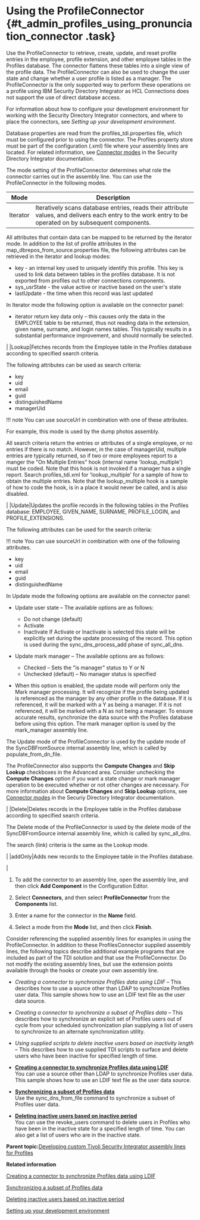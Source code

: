 # Using the ProfileConnector {#t_admin_profiles_using_pronunciation_connector .task}

Use the ProfileConnector to retrieve, create, update, and reset profile entries in the employee, profile extension, and other employee tables in the Profiles database. The connector flattens these tables into a single view of the profile data. The ProfileConnector can also be used to change the user state and change whether a user profile is listed as a manager. The ProfileConnector is the only supported way to perform these operations on a profile using IBM Security Directory Integrator as HCL Connections does not support the use of direct database access.

For information about how to configure your development environment for working with the Security Directory Integrator connectors, and where to place the connectors, see *Setting up your development environment*.

Database properties are read from the profiles\_tdi.properties file, which must be configured prior to using the connector. The Profiles property store must be part of the configuration \(.xml\) file where your assembly lines are located. For related information, see [Connector modes](https://www.ibm.com/docs/en/sdi/7.2.0?topic=SSCQGF_7.2.0/com.ibm.IBMDI.doc_7.2/referenceguide121.htm#wq313) in the Security Directory Integrator documentation.

The mode setting of the ProfileConnector determines what role the connector carries out in the assembly line. You can use the ProfileConnector in the following modes.

|Mode|Description|
|----|-----------|
|Iterator|Iteratively scans database entries, reads their attribute values, and delivers each entry to the work entry to be operated on by subsequent components.

 All attributes that contain data can be mapped to be returned by the iterator mode. In addition to the list of profile attributes in the map\_dbrepos\_from\_source.properties file, the following attributes can be retrieved in the iterator and lookup modes:

-   key - an internal key used to uniquely identify this profile. This key is used to link data between tables in the profiles database. It is not exported from profiles out to other connections components.
-   sys\_usrState - the value active or inactive based on the user's state
-   lastUpdate - the time when this record was last updated

 In Iterator mode the following option is available on the connector panel:

-   iterator return key data only – this causes only the data in the EMPLOYEE table to be returned, thus not reading data in the extension, given name, surname, and login names tables. This typically results in a substantial performance improvement, and should normally be selected.

|
|Lookup|Fetches records from the Employee table in the Profiles database according to specified search criteria.

 The following attributes can be used as search criteria:

-   key
-   uid
-   email
-   guid
-   distinguishedName
-   managerUid

!!! note
    You can use sourceUrl in combination with one of these attributes.

 For example, this mode is used by the dump photos assembly.

 All search criteria return the entries or attributes of a single employee, or no entries if there is no match. However, in the case of managerUid, multiple entries are typically returned, so if two or more employees report to a manger the "On Multiple Entries" hook \(internal name 'lookup\_multiple'\) must be coded. Note that this hook is not invoked if a manager has a single report. Search profiles\_tdi.xml for 'lookup\_multiple' for a sample of how to obtain the multiple entries. Note that the lookup\_multiple hook is a sample of how to code the hook, is in a place it would never be called, and is also disabled.

|
|Update|Updates the profile records in the following tables in the Profiles database: EMPLOYEE, GIVEN\_NAME, SURNAME, PROFILE\_LOGIN, and PROFILE\_EXTENSIONS.

 The following attributes can be used for the search criteria:

!!! note
    You can use sourceUrl in combination with one of the following attributes.

-   key
-   uid
-   email
-   guid
-   distinguishedName

 In Update mode the following options are available on the connector panel:

-   Update user state – The available options are as follows:

    -   Do not change \(default\)
    -   Activate
    -   Inactivate
If Activate or Inactivate is selected this state will be explicitly set during the update processing of the record. This option is used during the sync\_dns\_process\_add phase of sync\_all\_dns.

-   Update mark manager – The available options are as follows:
    -   Checked – Sets the "is manager" status to Y or N
    -   Unchecked \(default\) – No manager status is specified
-   When this option is enabled, the update mode will perform only the Mark manager processing. It will recognize if the profile being updated is referenced as the manager by any other profile in the database. If it is referenced, it will be marked with a Y as being a manager. If it is not referenced, it will be marked with a N as not being a manager. To ensure accurate results, synchronize the data source with the Profiles database before using this option. The mark manager option is used by the mark\_manager assembly line.

 The Update mode of the ProfileConnector is used by the update mode of the SyncDBFromSource internal assembly line, which is called by populate\_from\_dn\_file.

 The ProfileConnector also supports the **Compute Changes** and **Skip Lookup** checkboxes in the Advanced area. Consider unchecking the **Compute Changes** option if you want a state change or mark manager operation to be executed whether or not other changes are necessary. For more information about **Compute Changes** and **Skip Lookup** options, see [Connector modes](https://www.ibm.com/docs/en/sdi/7.2.0?topic=SSCQGF_7.2.0/com.ibm.IBMDI.doc_7.2/referenceguide121.htm#wq313) in the Securiy Directory Integrator documentation.

|
|Delete|Deletes records in the Employee table in the Profiles database according to specified search criteria.

 The Delete mode of the ProfileConnector is used by the delete mode of the SyncDBFromSource internal assembly line, which is called by sync\_all\_dns.

 The search \(link\) criteria is the same as the Lookup mode.

|
|addOnly|Adds new records to the Employee table in the Profiles database.

|

1.  To add the connector to an assembly line, open the assembly line, and then click **Add Component** in the Configuration Editor.

2.  Select **Connectors**, and then select **ProfileConnector** from the **Components** list.

3.  Enter a name for the connector in the **Name** field.

4.  Select a mode from the **Mode** list, and then click **Finish**.


Consider referencing the supplied assembly lines for examples in using the ProfileConnector. In addition to these ProfilesConnector supplied assembly lines, the following topics describe additional example programs that are included as part of the TDI solution and that use the ProfileConnector. Do not modify the existing assembly lines, but use the extension points available through the hooks or create your own assembly line.

-   *Creating a connector to synchronize Profiles data using LDIF* – This describes how to use a source other than LDAP to synchronize Profiles user data. This sample shows how to use an LDIF text file as the user data source.
-   *Creating a connector to synchronize a subset of Profiles data* – This describes how to synchronize an explicit set of Profiles users out of cycle from your scheduled synchronization plan supplying a list of users to synchronize to an alternate synchronization utility.
-   *Using supplied scripts to delete inactive users based on inactivity length* – This describes how to use supplied TDI scripts to surface and delete users who have been inactive for specified length of time.

-   **[Creating a connector to synchronize Profiles data using LDIF](../admin/r_prof_tdi_sample_36382.md)**  
You can use a source other than LDAP to synchronize Profiles user data. This sample shows how to use an LDIF text file as the user data source.
-   **[Synchronizing a subset of Profiles data](../admin/r_prof_tdi_sample_52029.md)**  
Use the sync\_dns\_from\_file command to synchronize a subset of Profiles user data.
-   **[Deleting inactive users based on inactive period](../admin/r_prof_tdi_sample_64435.md)**  
You can use the revoke\_users command to delete users in Profiles who have been in the inactive state for a specified length of time. You can also get a list of users who are in the inactive state.

**Parent topic:**[Developing custom Tivoli Security Integrator assembly lines for Profiles](../admin/c_admin_profiles_develop_custom_tdi_scripts.md)

**Related information**  


[Creating a connector to synchronize Profiles data using LDIF](../admin/r_prof_tdi_sample_36382.md)

[Synchronizing a subset of Profiles data](../admin/r_prof_tdi_sample_52029.md)

[Deleting inactive users based on inactive period](../admin/r_prof_tdi_sample_64435.md)

[Setting up your development environment](../admin/t_admin_profiles_config_tdi_dev_environment.md)

